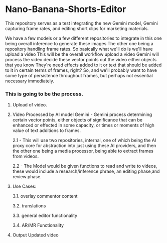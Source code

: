 # Nano-Banana-Shorts-Editor
This repository serves as a test integrating the new Gemini model, Gemini capturing frame rates, and editing short clips for marketing materials.

We have a few models or a few different repositories to integrate in this one being overall inference to generate these images The other one being a repository handling frame rates. So basically what we'll do is we'll have upload a video This will be the overall workflow upload a video Gemini will process the video decide these vector points out the video either objects that you know They're need effects added to it or text that should be added to it in certain terms of frames, right? So, and we'll probably want to have some type of persistence throughout frames, but perhaps not essential necessary immediately.

### This is going to be the process.
1. Upload of video.
2. Video Processed by AI model Gemini - Gemini process determining certain vector points, either objects of significance that can be enhanced or effected in some capacity, or times or moments of high value of text additions to frames.
   
   2.1 - This will use two repositories, internal, one of which being the AI proxy core for abstraction into just using these AI providers, and then the other one being a media processor, being able to extract frames from videos.

   2.2 - The Model would be given functions to read and write to videos, these would include a research/inference phrase, an editing phase,and review phase.

3. Use Cases:

   3.1. overlay commentor content

   3.2. translations

   3.3. general editor functionality

   3.4. AR/MR Functionality   
   
4. Output Updated video
